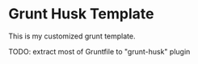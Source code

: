 Grunt Husk Template
===================

This is my customized grunt template.

TODO: extract most of Gruntfile to "grunt-husk" plugin
